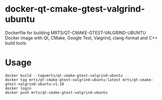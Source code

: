 # docker-qt-cmake-gtest-valgrind-ubuntu

Dockerfile for building MRTS/QT-CMAKE-GTEST-VALGRIND-UBUNTU Docker image
with  Qt, CMake, Google Test, Valgrind, clang-format and C++ build tools.


# Usage

    docker build --tag=mrts/qt-cmake-gtest-valgrind-ubuntu .
    docker tag mrts/qt-cmake-gtest-valgrind-ubuntu:latest mrts/qt-cmake-gtest-valgrind-ubuntu:v1.10
    docker login
    docker push mrts/qt-cmake-gtest-valgrind-ubuntu
